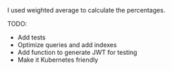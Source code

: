 I used weighted average to calculate the percentages. 

TODO: 
- Add tests
- Optimize queries and add indexes
- Add function to generate JWT for testing
- Make it Kubernetes friendly
